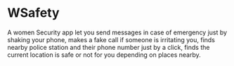 # WSafety
A women Security app let you send messages in case of emergency just by shaking your phone, makes a fake call if someone is irritating you, finds nearby police station and their phone number just by a click, finds the current location is safe or not for you depending on places nearby.
